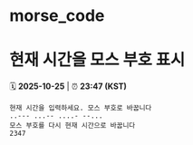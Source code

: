 # morse_code
# 현재 시간을 모스 부호 표시
<!-- MORSE_TIME_START -->
🗓️ **2025-10-25** | ⏰ **23:47 (KST)**

```
현재 시간을 입력하세요. 모스 부호로 바꿉니다
..--- ...-- ....- --...
모스 부호를 다시 현재 시간으로 바꿉니다
2347
```
<!-- MORSE_TIME_END -->
